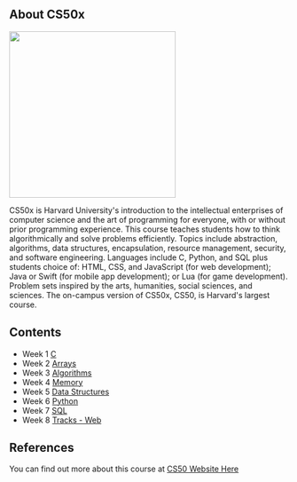 ## About CS50x
<img src="https://edraak-marketing-uploads.edraak.org/partners/cs50-gotham_medium.png" width="300"/>

CS50x is Harvard University's introduction to the intellectual enterprises of computer science and the art of programming for everyone, with or without prior programming experience. This course teaches students how to think algorithmically and solve problems efficiently. Topics include abstraction, algorithms, data structures, encapsulation, resource management, security, and software engineering. Languages include C, Python, and SQL plus students choice of: HTML, CSS, and JavaScript (for web development); Java or Swift (for mobile app development); or Lua (for game development). Problem sets inspired by the arts, humanities, social sciences, and sciences. The on-campus version of CS50x, CS50, is Harvard's largest course.

## Contents

- Week 1 [C](https://github.com/abdhsani/CS50X/tree/master/pset1)
- Week 2 [Arrays](https://github.com/abdhsani/CS50X/tree/master/pset2)
- Week 3 [Algorithms](https://github.com/abdhsani/CS50X/tree/master/pset3)
- Week 4 [Memory](https://github.com/abdhsani/CS50X/tree/master/pset4)
- Week 5 [Data Structures](https://github.com/abdhsani/CS50X/tree/master/pset5/speller)
- Week 6 [Python](https://github.com/abdhsani/CS50X/tree/master/pset6)
- Week 7 [SQL](https://github.com/abdhsani/CS50X/tree/master/pset7)
- Week 8 [Tracks - Web](https://github.com/abdhsani/CS50X/tree/master/pset8)

## References

You can find out more about this course at [CS50 Website Here](https://cs50.harvard.edu/x/2020/)
